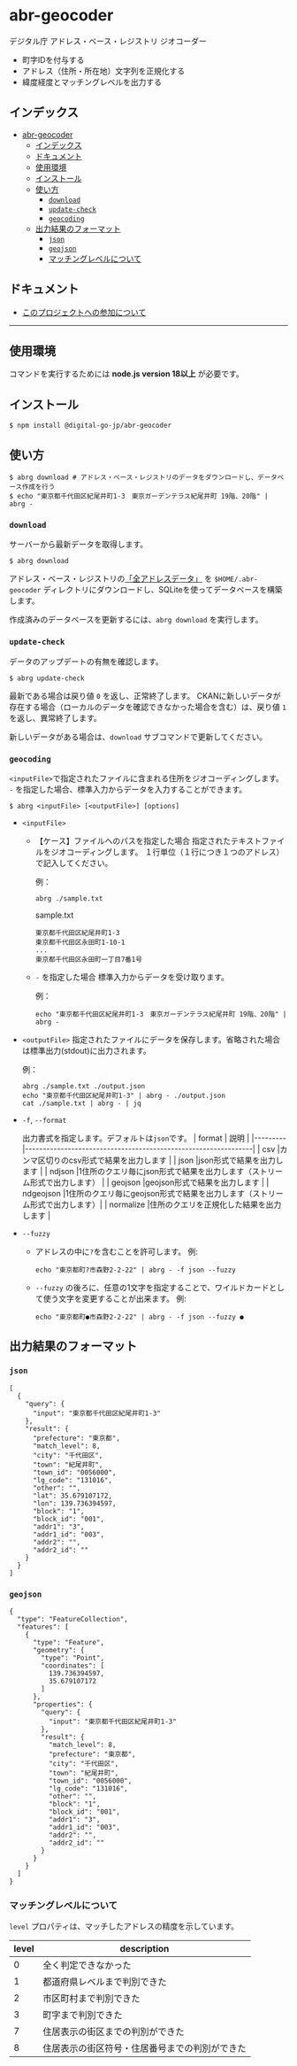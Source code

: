 # abr-geocoder
デジタル庁 アドレス・ベース・レジストリ ジオコーダー
- 町字IDを付与する
- アドレス（住所・所在地）文字列を正規化する
- 緯度経度とマッチングレベルを出力する

## インデックス
- [abr-geocoder](#abr-geocoder)
  - [インデックス](#インデックス)
  - [ドキュメント](#ドキュメント)
  - [使用環境](#使用環境)
  - [インストール](#インストール)
  - [使い方](#使い方)
    - [`download`](#download)
    - [`update-check`](#update-check)
    - [`geocoding`](#geocoding)
  - [出力結果のフォーマット](#出力結果のフォーマット)
    - [`json`](#json)
    - [`geojson`](#geojson)
    - [マッチングレベルについて](#マッチングレベルについて)
  
## ドキュメント
- [このプロジェクトへの参加について](docs/CONTRIBUTING.ja.md)

-------

## 使用環境

コマンドを実行するためには **node.js version 18以上** が必要です。

## インストール

```
$ npm install @digital-go-jp/abr-geocoder
```

## 使い方

```
$ abrg download # アドレス・ベース・レジストリのデータをダウンロードし、データベース作成を行う
$ echo "東京都千代田区紀尾井町1-3　東京ガーデンテラス紀尾井町 19階、20階" | abrg -
```

### `download`

  サーバーから最新データを取得します。

  ```
  $ abrg download
  ```

  アドレス・ベース・レジストリの[「全アドレスデータ」](https://catalog.registries.digital.go.jp/rc/dataset/ba000001) を `$HOME/.abr-geocoder` ディレクトリにダウンロードし、SQLiteを使ってデータベースを構築します。

  作成済みのデータベースを更新するには、`abrg download` を実行します。

### `update-check`

  データのアップデートの有無を確認します。

  ```
  $ abrg update-check
  ```

  最新である場合は戻り値 `0` を返し、正常終了します。
  CKANに新しいデータが存在する場合（ローカルのデータを確認できなかった場合を含む）は、戻り値 `1` を返し、異常終了します。

  新しいデータがある場合は、`download` サブコマンドで更新してください。

### `geocoding`

`<inputFile>`で指定されたファイルに含まれる住所をジオコーディングします。
`-` を指定した場合、標準入力からデータを入力することができます。

```
$ abrg <inputFile> [<outputFile>] [options]
```



- `<inputFile>`
  - 【ケース】ファイルへのパスを指定した場合
    指定されたテキストファイルをジオコーディングします。
    １行単位（１行につき１つのアドレス）で記入してください。

    例：
    ```
    abrg ./sample.txt
    ```

    sample.txt
    ```
    東京都千代田区紀尾井町1-3
    東京都千代田区永田町1-10-1
    ...
    東京都千代田区永田町一丁目7番1号
    ```
  - `-` を指定した場合
    標準入力からデータを受け取ります。

    例：
    ```
    echo "東京都千代田区紀尾井町1-3　東京ガーデンテラス紀尾井町 19階、20階" | abrg -
    ```

- `<outputFile>`
  指定されたファイルにデータを保存します。省略された場合は標準出力(stdout)に出力されます。

    例：
    ```
    abrg ./sample.txt ./output.json
    echo "東京都千代田区紀尾井町1-3" | abrg - ./output.json
    cat ./sample.txt | abrg - | jq
    ```
    
- `-f`, `--format`

   出力書式を指定します。デフォルトは`json`です。
   | format  | 説明                                                            |
   |---------|----------------------------------------------------------------|
   | csv     |カンマ区切りのcsv形式で結果を出力します                               |
   | json    |json形式で結果を出力します                                          |
   | ndjson  |1住所のクエリ毎にjson形式で結果を出力します（ストリーム形式で出力します）   |
   | geojson |geojson形式で結果を出力します                                       |
   | ndgeojson  |1住所のクエリ毎にgeojson形式で結果を出力します（ストリーム形式で出力します）|
   | normalize     |住所のクエリを正規化した結果を出力します                               |

- `--fuzzy`

  - アドレスの中に`?`を含むことを許可します。
    例:
    ```
    echo "東京都町?市森野2-2-22" | abrg - -f json --fuzzy
    ```
    
  - `--fuzzy` の後ろに、任意の1文字を指定することで、ワイルドカードとして使う文字を変更することが出来ます。
    例:
    ```
    echo "東京都町●市森野2-2-22" | abrg - -f json --fuzzy ●
    ```

## 出力結果のフォーマット

### `json`

```
[
  {
    "query": {
      "input": "東京都千代田区紀尾井町1-3"
    },
    "result": {
      "prefecture": "東京都",
      "match_level": 8,
      "city": "千代田区",
      "town": "紀尾井町",
      "town_id": "0056000",
      "lg_code": "131016",
      "other": "",
      "lat": 35.679107172,
      "lon": 139.736394597,
      "block": "1",
      "block_id": "001",
      "addr1": "3",
      "addr1_id": "003",
      "addr2": "",
      "addr2_id": ""
    }
  }
]
```

### `geojson`

```
{
  "type": "FeatureCollection",
  "features": [
    {
      "type": "Feature",
      "geometry": {
        "type": "Point",
        "coordinates": [
          139.736394597,
          35.679107172
        ]
      },
      "properties": {
        "query": {
          "input": "東京都千代田区紀尾井町1-3"
        },
        "result": {
          "match_level": 8,
          "prefecture": "東京都",
          "city": "千代田区",
          "town": "紀尾井町",
          "town_id": "0056000",
          "lg_code": "131016",
          "other": "",
          "block": "1",
          "block_id": "001",
          "addr1": "3",
          "addr1_id": "003",
          "addr2": "",
          "addr2_id": ""
        }
      }
    }
  ]
}
```

### マッチングレベルについて

`level` プロパティは、マッチしたアドレスの精度を示しています。

| level | description |
|-------|-------------|
| 0 | 全く判定できなかった |
| 1 | 都道府県レベルまで判別できた |
| 2 | 市区町村まで判別できた |
| 3 | 町字まで判別できた |
| 7 | 住居表示の街区までの判別ができた |
| 8 | 住居表示の街区符号・住居番号までの判別ができた |
